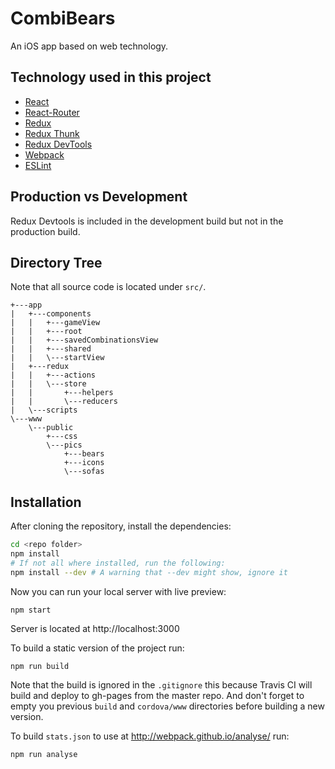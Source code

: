 # CombiBears
An iOS app based on web technology.

## Technology used in this project

 - [React](http://facebook.github.io/react/)
 - [React-Router](https://www.npmjs.com/package/react-router)
 - [Redux](http://redux.js.org/)
 - [Redux Thunk](https://www.npmjs.com/package/redux-thunk)
 - [Redux DevTools](https://www.npmjs.com/package/redux-devtools)
 - [Webpack](http://webpack.github.io/)
 - [ESLint](http://eslint.org/)

## Production vs Development
Redux Devtools is included in the development build but not in the production build.

## Directory Tree
Note that all source code is located under `src/`.
```
+---app
|   +---components
|   |   +---gameView
|   |   +---root
|   |   +---savedCombinationsView
|   |   +---shared
|   |   \---startView
|   +---redux
|   |   +---actions
|   |   \---store
|   |       +---helpers
|   |       \---reducers
|   \---scripts
\---www
    \---public
        +---css
        \---pics
            +---bears
            +---icons
            \---sofas
```

## Installation
After cloning the repository, install the dependencies:
``` Bash
cd <repo folder>
npm install
# If not all where installed, run the following:
npm install --dev # A warning that --dev might show, ignore it
```

Now you can run your local server with live preview:
```
npm start
```
Server is located at http://localhost:3000

To build a static version of the project run:
```
npm run build
```
Note that the build is ignored in the `.gitignore` this because Travis CI will build and deploy to gh-pages from the master repo. And don't forget to empty you previous `build` and `cordova/www` directories before building a new version.

To build `stats.json` to use at http://webpack.github.io/analyse/ run:
```
npm run analyse
```
